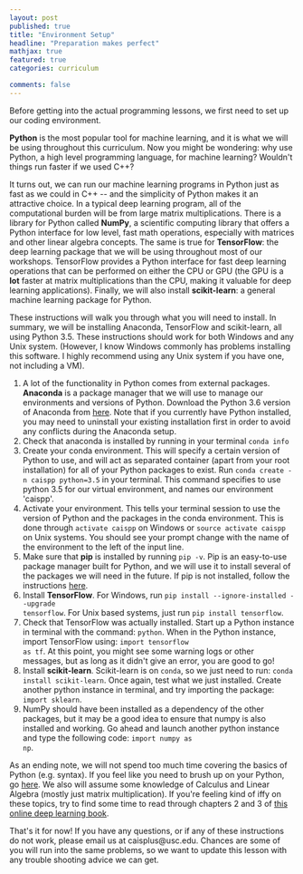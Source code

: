 ```yaml
---
layout: post
published: true
title: "Environment Setup"
headline: "Preparation makes perfect"
mathjax: true
featured: true
categories: curriculum 

comments: false
---
```


<p>
  Before getting into the actual programming lessons, we first need to set up our
  coding environment. 
</p>

<p>
  <b>Python</b> is the most popular tool for machine learning, and it is what
  we will be using throughout this curriculum. Now you might be wondering: why
  use Python, a high level programming language, for machine learning?
  Wouldn't things run faster if we used C++? 
</p>
  
<p>
  It turns out, we can run our machine learning programs in Python just as fast
  as we could in C++ -- and the simplicity of Python makes it an attractive
  choice. In a typical deep learning program, all of the
  computational burden will be from large matrix multiplications. There is a
  library for Python called <b>NumPy</b>, a scientific computing library that offers a
  Python interface for low level, fast math operations, especially with
  matrices and other linear algebra concepts. The same is true for <b>TensorFlow</b>:
  the deep learning package that we will be using throughout
  most of our workshops. TensorFlow provides a Python
  interface for fast deep learning operations that can be performed on either the CPU
  or GPU (the GPU is a <b>lot</b> faster at matrix multiplications than the
  CPU, making it valuable for deep learning applications). Finally, we will
  also install <b>scikit-learn</b>: a general machine learning package for Python. 
</p>

<p>
  These instructions will walk you through what you will need to install. In
  summary, we will be installing Anaconda, TensorFlow and scikit-learn, all using
  Python 3.5. These instructions should work for both Windows and any Unix
  system. (However, I know Windows commonly has problems installing this
  software. I highly recommend using any Unix system if you have one, not
  including a VM).
</p>

1. A lot of the functionality in Python comes from external packages. **Anaconda**
   is a package manager that we will use to manage our environments and
   versions of Python. Download the Python 3.6 version of Anaconda from <a
   href='https://www.anaconda.com/download/'>here</a>. Note that if you currently
   have Python installed, you may need to uninstall your existing installation
   first in order to avoid any conflicts during the Anaconda setup.
2. Check that anaconda is installed by running in your terminal <code class='language-bash'>conda info</code>
3. Create your conda environment. This will specify a certain version of Python to use, and will act as separated container (apart from your root installation) for all of your Python packages to exist. Run <code
   class='language-bash'>conda create -n caispp python=3.5</code> in your
   terminal. This command specifies to use python 3.5 for our virtual environment,
   and names our environment 'caispp'.
4. Activate your environment. This tells your terminal session to use the
   version of Python and the packages in the conda environment. This is done
   through <code class='language-bash'>activate caispp</code> on Windows or
   <code class='language-bash'>source activate caispp</code> on Unix systems.
   You should see your prompt change with the name of the environment to the
   left of the input line. 
5. Make sure that **pip** is installed by running <code class='language-bash'>pip
   -v</code>. Pip is an easy-to-use package manager built for Python, and we will use it to install several of the packages we will need in the future.
   If pip is not installed, follow the instructions <a
   href='https://pip.pypa.io/en/stable/installing/'>here</a>.
6. Install **TensorFlow**. For Windows, run <code class='language-bash'>pip install --ignore-installed --upgrade tensorflow</code>. For Unix based systems, just run <code class='language-bash'>pip install tensorflow</code>.
7. Check that TensorFlow was actually installed. Start up a Python instance in terminal with
   the command:
   <code class='language-bash'>python</code>. When in the Python instance, import TensorFlow using: <code class='language-python'>import tensorflow as tf</code>. At this point,
   you might see some warning logs or other messages, but as long as it didn't
   give an error, you are good to go!
8. Install **scikit-learn**. Scikit-learn is on `conda`, so we just need to run: <code class='language-bash'>conda install scikit-learn</code>. Once again, test what we just installed. Create another python instance in terminal, and try importing the package: <code class='language-python'>import
   sklearn</code>.
9. NumPy should have been installed as a dependency of the other packages, but it may be a good idea to
   ensure that numpy is also installed and working. Go ahead and launch another python instance and
   type the following code: <code class='language-python'>import numpy as np</code>.


<p>
  As an ending note, we will not spend too much time covering the basics of Python (e.g. syntax). If you feel like you need to brush up on your Python, go <a href='https://docs.python.org/3/tutorial/'>here</a>. We also will assume some knowledge of Calculus and Linear Algebra (mostly just matrix multiplication). If you're feeling kind of iffy on these topics, try to find some time to read through chapters 2 and 3 of <a href='http://www.deeplearningbook.org/'>this online deep learning book</a>.
</p>

<p>
  That's it for now! If you have any questions, or if any of these instructions do not work, please email us at caisplus@usc.edu. Chances are some of you will run into the same problems, so we want to update this lesson with any trouble shooting advice we can get. 
</p>



